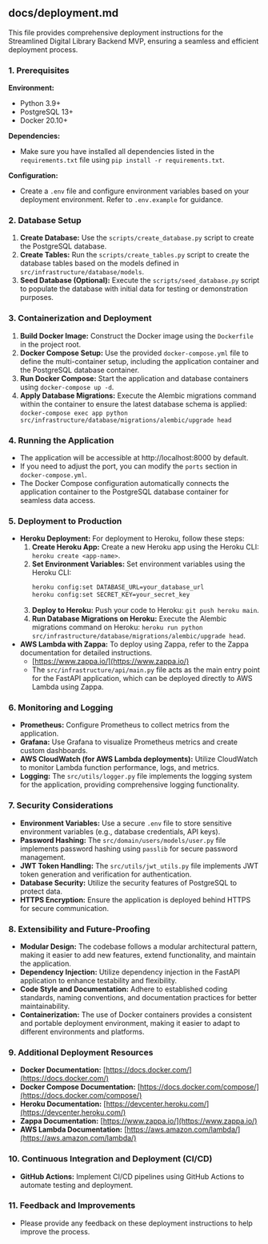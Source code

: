 ## docs/deployment.md

This file provides comprehensive deployment instructions for the Streamlined Digital Library Backend MVP, ensuring a seamless and efficient deployment process.

### 1.  Prerequisites

**Environment:**

- Python 3.9+
- PostgreSQL 13+
- Docker 20.10+

**Dependencies:**

- Make sure you have installed all dependencies listed in the `requirements.txt` file using `pip install -r requirements.txt`.

**Configuration:**

- Create a `.env` file and configure environment variables based on your deployment environment. Refer to `.env.example` for guidance.

### 2. Database Setup

1. **Create Database:** Use the `scripts/create_database.py` script to create the PostgreSQL database.
2. **Create Tables:** Run the `scripts/create_tables.py` script to create the database tables based on the models defined in `src/infrastructure/database/models`.
3. **Seed Database (Optional):** Execute the `scripts/seed_database.py` script to populate the database with initial data for testing or demonstration purposes.

### 3. Containerization and Deployment

1. **Build Docker Image:** Construct the Docker image using the `Dockerfile` in the project root.
2. **Docker Compose Setup:** Use the provided `docker-compose.yml` file to define the multi-container setup, including the application container and the PostgreSQL database container.
3. **Run Docker Compose:**  Start the application and database containers using `docker-compose up -d`.
4. **Apply Database Migrations:** Execute the Alembic migrations command within the container to ensure the latest database schema is applied: `docker-compose exec app python src/infrastructure/database/migrations/alembic/upgrade head`

### 4. Running the Application

- The application will be accessible at http://localhost:8000 by default. 
- If you need to adjust the port, you can modify the `ports` section in `docker-compose.yml`.
- The Docker Compose configuration automatically connects the application container to the PostgreSQL database container for seamless data access.

### 5.  Deployment to Production

- **Heroku Deployment:** For deployment to Heroku, follow these steps:
    1. **Create Heroku App:** Create a new Heroku app using the Heroku CLI: `heroku create <app-name>`.
    2. **Set Environment Variables:**  Set environment variables using the Heroku CLI:
        ```bash
        heroku config:set DATABASE_URL=your_database_url
        heroku config:set SECRET_KEY=your_secret_key
        ```
    3. **Deploy to Heroku:**  Push your code to Heroku: `git push heroku main`.
    4. **Run Database Migrations on Heroku:**  Execute the Alembic migrations command on Heroku: `heroku run python src/infrastructure/database/migrations/alembic/upgrade head`.
- **AWS Lambda with Zappa:** To deploy using Zappa, refer to the Zappa documentation for detailed instructions.
    - [https://www.zappa.io/](https://www.zappa.io/)
    - The `src/infrastructure/api/main.py` file acts as the main entry point for the FastAPI application, which can be deployed directly to AWS Lambda using Zappa.

### 6.  Monitoring and Logging

- **Prometheus:** Configure Prometheus to collect metrics from the application.
- **Grafana:** Use Grafana to visualize Prometheus metrics and create custom dashboards.
- **AWS CloudWatch (for AWS Lambda deployments):**  Utilize CloudWatch to monitor Lambda function performance, logs, and metrics.
- **Logging:**  The `src/utils/logger.py` file implements the logging system for the application, providing comprehensive logging functionality.

### 7. Security Considerations

- **Environment Variables:**  Use a secure `.env` file to store sensitive environment variables (e.g., database credentials, API keys).
- **Password Hashing:** The `src/domain/users/models/user.py` file implements password hashing using `passlib` for secure password management.
- **JWT Token Handling:**  The `src/utils/jwt_utils.py` file implements JWT token generation and verification for authentication.
- **Database Security:** Utilize the security features of PostgreSQL to protect data.
- **HTTPS Encryption:**  Ensure the application is deployed behind HTTPS for secure communication.

### 8.  Extensibility and Future-Proofing

- **Modular Design:** The codebase follows a modular architectural pattern, making it easier to add new features, extend functionality, and maintain the application.
- **Dependency Injection:** Utilize dependency injection in the FastAPI application to enhance testability and flexibility.
- **Code Style and Documentation:** Adhere to established coding standards, naming conventions, and documentation practices for better maintainability.
- **Containerization:** The use of Docker containers provides a consistent and portable deployment environment, making it easier to adapt to different environments and platforms.

### 9.  Additional Deployment Resources

- **Docker Documentation:** [https://docs.docker.com/](https://docs.docker.com/)
- **Docker Compose Documentation:** [https://docs.docker.com/compose/](https://docs.docker.com/compose/)
- **Heroku Documentation:** [https://devcenter.heroku.com/](https://devcenter.heroku.com/)
- **Zappa Documentation:** [https://www.zappa.io/](https://www.zappa.io/)
- **AWS Lambda Documentation:** [https://aws.amazon.com/lambda/](https://aws.amazon.com/lambda/)

### 10.  Continuous Integration and Deployment (CI/CD)

- **GitHub Actions:** Implement CI/CD pipelines using GitHub Actions to automate testing and deployment.

### 11.  Feedback and Improvements

- Please provide any feedback on these deployment instructions to help improve the process.


```